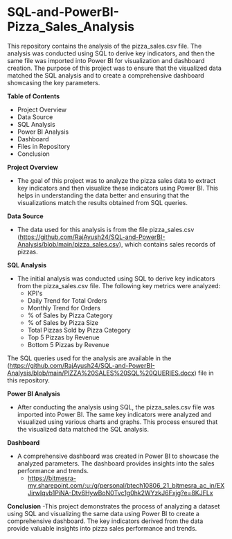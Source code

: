 # SQL-and-PowerBI-Pizza_Sales_Analysis
This repository contains the analysis of the pizza_sales.csv file. The analysis was conducted using SQL to derive key indicators, and then the same file was imported into Power BI for visualization and dashboard creation. The purpose of this project was to ensure that the visualized data matched the SQL analysis and to create a comprehensive dashboard showcasing the key parameters.

**Table of Contents**
- Project Overview
- Data Source
- SQL Analysis
- Power BI Analysis
- Dashboard
- Files in Repository
- Conclusion

**Project Overview**
- The goal of this project was to analyze the pizza sales data to extract key indicators and then visualize these indicators using Power BI. This helps in understanding the data better and ensuring that the visualizations match the results obtained from SQL queries.

**Data Source**
- The data used for this analysis is from the file pizza_sales.csv (https://github.com/RajAyush24/SQL-and-PowerBI-Analysis/blob/main/pizza_sales.csv), which contains sales records of pizzas.

**SQL Analysis**
- The initial analysis was conducted using SQL to derive key indicators from the pizza_sales.csv file. The following key metrics were analyzed:
  - KPI's
  - Daily Trend for Total Orders
  - Monthly Trend for Orders
  - % of Sales by Pizza Category
  - % of Sales by Pizza Size
  - Total Pizzas Sold by Pizza Category
  - Top 5 Pizzas by Revenue
  - Bottom 5 Pizzas by Revenue

The SQL queries used for the analysis are available in the (https://github.com/RajAyush24/SQL-and-PowerBI-Analysis/blob/main/PIZZA%20SALES%20SQL%20QUERIES.docx) file in this repository.

**Power BI Analysis**
- After conducting the analysis using SQL, the pizza_sales.csv file was imported into Power BI. The same key indicators were analyzed and visualized using various charts and graphs. This process ensured that the visualized data matched the SQL analysis.

**Dashboard**
- A comprehensive dashboard was created in Power BI to showcase the analyzed parameters. The dashboard provides insights into the sales performance and trends.
  - https://bitmesra-my.sharepoint.com/:u:/g/personal/btech10806_21_bitmesra_ac_in/EXJirwIqvb1PiNA-Dtv6HywBoN0Tvc1g0hk2WYzkJ6Fxjg?e=8KJFLx
 
**Conclusion**
-This project demonstrates the process of analyzing a dataset using SQL and visualizing the same data using Power BI to create a comprehensive dashboard. The key indicators derived from the data provide valuable insights into pizza sales performance and trends.
